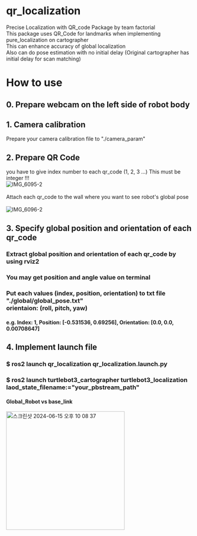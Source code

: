 # qr_localization
Precise Localization with QR_code Package by team factorial	<br/>
This package uses QR_Code for landmarks when implementing pure_localization on cartographer <br/>
This can enhance accuracy of global localization <br/>
Also can do pose estimation with no initial delay (Original cartographer has initial delay for scan matching)

# How to use

## 0. Prepare webcam on the left side of robot body 

## 1. Camera calibration <br/>
Prepare your camera calibration file to "./camera_param" <br/>

## 2. Prepare QR Code <br/>
you have to give index number to each qr_code (1, 2, 3 ...) This must be integer !!! <br/>
![IMG_6095-2](https://github.com/Jmyeong/qr_localization/assets/102497445/ba47e724-8f5a-4c2f-af43-b4a7b6b5f953) <br/> <br/>
Attach each qr_code to the wall where you want to see robot's global pose <br/> <br/>
![IMG_6096-2](https://github.com/Jmyeong/qr_localization/assets/102497445/d8a9cdb0-1326-4f9c-ab33-bcfbb7c5cece)

## 3. Specify global position and orientation of each qr_code
### Extract global position and orientation of each qr_code by using rviz2
### You may get position and angle value on terminal
### Put each values (index, position, orientation) to txt file "./global/global_pose.txt" <br/> orientaion: (roll, pitch, yaw)<br/>
#### e.g. Index: 1, Position: [-0.531536, 0.69256], Orientation: [0.0, 0.0, 0.00708647]

## 4. Implement launch file
### $ ros2 launch qr_localization qr_localization.launch.py
### $ ros2 launch turtlebot3_cartographer turtlebot3_localization laod_state_filename:="your_pbstream_path"

#### Global_Robot vs base_link
<img width="320" alt="스크린샷 2024-06-15 오후 10 08 37" src="https://github.com/Jmyeong/qr_localization/assets/102497445/375acc01-7e64-47d3-895b-a48992328305">
